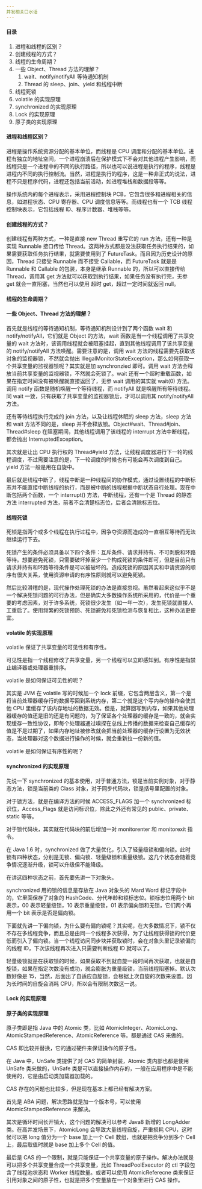 ```yaml
---
并发相关口水话
---
```


#### 目录

1. 进程和线程的区别？
2. 创建线程的方式？
3. 线程的生命周期？
4. 一些 Object、Thread 方法的理解？
   1. wait、notify/notifyAll 等待通知机制
   2. Thread 的 sleep、join、yield 和线程中断
5. 线程死锁
6. volatile 的实现原理
7. synchronized 的实现原理
8. Lock 的实现原理
9. 原子类的实现原理

#### 进程和线程区别？

进程是操作系统资源分配的基本单位，而线程是 CPU 调度和分配的基本单位。进程有独立的地址空间，一个进程崩溃后在保护模式下不会对其他进程产生影响，而线程只是一个进程中的不同的执行路径，所以也可以说进程是执行的程序，线程是进程内不同的执行控制流。当然，进程是执行的程序，这是一种非正式的说法，进程不只是程序代码，进程还包括当前活动，如进程堆栈和数据段等等。

操作系统内的每个进程表示，采用进程控制块 PCB，它包含很多和进程相关的信息，如进程状态、CPU 寄存器、CPU 调度信息等等。而线程也有一个 TCB 线程控制块表示，它包括线程 ID、程序计数器、堆栈等等。

#### 创建线程的方式？

创建线程有两种方式，一种是直接 new Thread 重写它的 run 方法，还有一种是实现 Runnable 接口传给 Thread。这两种方式都是没法获取任务执行结果的，如果需要获取任务执行结果，就需要使用到了 FutureTask。而且因为历史设计的原因，Thread 只接受 Runnable 而不接受 Callable，而 FutureTask 就是是 Runnable 和 Callable 的包装，本身是继承 Runnable 的，所以可以直接传给 Thread，调用其 get 方法就可以获取到执行结果，如果任务没有执行完，无参 get 就会一直阻塞，当然也可以使用 超时 get，超过一定时间就返回 null。

#### 线程的生命周期？



#### 一些 Object、Thread 方法的理解？

首先就是线程的等待通知机制，等待通知机制设计到了两个函数 wait 和 notify/notifyAll，它们就是 Object 的方法，wait 函数是当一个线程调用了共享变量的 wait 方法时，该调用线程就会被阻塞挂起，直到其他线程调用了该共享变量的 notify/notifyAll 方法唤醒。需要注意的是，调用 wait 方法的线程需要先获取该对象的监视器锁，不然就会抛出 IllegalMonitorStateException，那么如何获取一个共享变量的监视器锁呢？其实就是加 synchronzied 即可。调用 wait 方法会释放当前共享变量的监视器锁，不然就会死锁了。wait 还有一个超时重载函数，如果在指定时间没有被唤醒就直接返回了，无参 wait 调用的其实就 wait(0) 方法。调用 notify 函数是随机唤醒一个等待线程，而 notifyAll 就是唤醒所有等待线程。同 wait 一致，只有获取了共享变量的监视器锁后，才可以调用其 notify/notifyAll 方法。

还有等待线程执行完成的 join 方法，以及让线程休眠的 sleep 方法，sleep 方法和 wait  方法不同的是，sleep 并不会释放锁。Object#wait、Thread#join、Thread#sleep 在阻塞期间，其他线程调用了该线程的 interrupt 方法中断线程，都会抛出 InterruptedException。

其次就是让出 CPU 执行权的 Thread#yield 方法，让线程调度器进行下一轮的线程调度，不过需要注意的是，下一轮调度的时候也有可能会再次调度到自己。yield 方法一般是用在自旋中。

最后就是线程中断了，线程中断是一种线程间的协作模式，通过设置线程的中断标志并不能直接中断线程的执行，而是被中断的线程根据中断状态自行处理。现在中断包括两个函数，一个 interrupt() 方法，中断线程，还有一个是 Thread 的静态方法 interrupted 方法，前者不会清楚标志位，后者会清除标志位。

#### 线程死锁

死锁是指两个或多个线程在执行过程中，因争夺资源而造成的一直相互等待而无法继续运行下去。

死锁产生的条件必须具备以下四个条件：互斥条件、请求并持有、不可剥脱和环路等待。想要避免死锁，只需要破坏掉至少一个构成死锁的条件即可，但是目前只有请求并持有和环路等待条件是可以被破坏的。造成死锁的原因其实和申请资源的顺序有很大关系，使用资源申请的有序性原则就可以避免死锁。

然后比较滑稽的是，现代操作处理死锁的办法是直接忽视。虽然看起来这似乎不是一个解决死锁问题的可行办法，但是确实大多数操作系统所采用的，代价是一个重要的考虑因素，对于许多系统，死锁很少发生（如一年一次），发生死锁就直接人工重启了。使用频繁的死锁预防、死锁避免和死锁检测与恢复相比，这种办法更便宜。

#### volatile 的实现原理

volatile 保证了共享变量的可见性和有序性。

可见性是指一个线程修改了共享变量，另一个线程可以立即感知到。有序性是指禁止编译器或处理器重排序。

volatile 是如何保证可见性的呢？

其实是 JVM 在 volatile 写的时候加一个 lock 前缀，它包含两层含义，第一个是将当前处理器缓存行的数据写回到系统内存，第二个就是这个写内存的操作会使其他 CPU 里缓存了该内存地址的数据无效。但是，就算回写到内存，如果其他处理器缓存的值还是旧的还是有问题的，为了保证各个处理器的缓存是一致的，就会实现缓存一致性协议，即每个处理器通过嗅探在总线上传播的数据来检查自己缓存的值是不是过期了，如果内存地址被修改就会把当前处理器的缓存行设置为无效状态，当处理器对这个数据进行操作的时候，就会重新拉一份新的值。

volatile 是如何保证有序性的呢？

#### synchronized 的实现原理

先说一下 synchronized 的基本使用，对于普通方法，锁是当前实例对象，对于静态方法，锁是当前类的 Class 对象，对于同步代码块，锁是括号里配置的对象。

对于锁方法，就是在编译方法的时候 ACCESS_FLAGS 加一个 synchronized 标识位，Access_Flags 就是访问标识位，除此之外还有常见的 public、private、static 等等。

对于锁代码块，其实就在代码块的前后增加一对 monitorenter 和 monitorexit 指令。

在 Java 1.6 时，synchronized 做了大量优化，引入了轻量级锁和偏向锁。此时锁有四种状态，分别是无锁、偏向锁、轻量级锁和重量级锁。这几个状态会随着竞争情况逐渐升级，锁可以升级但不能降级。

在讲这四种状态之前，首先要先讲一下对象头。

synchronized 用的锁的信息是存放在 Java 对象头的 Mard Word 标记字段中的，它里面保存了对象的 HashCode、分代年龄和锁标志位。锁标志位用两个 bit 表示，00 表示轻量级锁，10 表示重量级锁，01 表示偏向锁和无锁，它们两个再用一个 bit 表示是否是偏向锁。

下面就先讲一下偏向锁，为什么要有偏向锁呢？其实呢，在大多数情况下，锁不仅不存在多线程竞争，而且总是由同一个线程多次获得，为了让线程获得锁的代价更低而引入了偏向锁。当一个线程访问同步块并获取锁时，会在对象头里记录锁偏向的线程 ID，下次该线程再次进入只需要判断线程 ID 就可以了。

轻量级锁就是在获取锁的时候，如果获取不到就自旋一段时间再次获取，也就是自旋锁，如果在指定次数没有成功，就会膨胀为重量级锁，当前线程阻塞掉。默认次数好像是 15，当然，后面出了自适应自旋锁，会根据上次自旋的次数来设置。因为长时间的自旋会消耗 CPU，所以会有限制次数这一说。

#### Lock 的实现原理

#### 原子类的实现原理

原子类即是指 Java 中的 Atomic 类，比如 AtomicInteger、AtomicLong、AtomicStampedReference、AtomicReference 等。都是通过 CAS 来做的。

CAS 即比较并替换，它的通过硬件来保证操作的原子性。

在 Java 中，UnSafe 类提供了对 CAS 的简单封装，Atomic 类内部也都是使用 UnSafe 类来做的，UnSafe 类是可以直接操作内存的，一般在应用程序中是不能使用的，它是由启动类加载器加载的。

CAS 存在的问题也比较多，但是现在基本上都已经有解决方案。

首先是 ABA 问题，解决思路就是加一个版本号，可以使用 AtomicStampedReference 来解决。

其次是循环时间长开销大，这个问题的解决可以参考 Java8 新增的 LongAdder 类。在高并发场景下，AtomicLong 会导致大量线程自旋，严重损耗 CPU，这时候可以把 long 值分为一个 base 加上一个 Cell 数组，也就是把竞争分到多个 Cell 上，最后取值时就是 base 加上多个 Cell 的值。

最后是 CAS 的一个限制，就是只能保证一个共享变量的原子操作。解决办法就是可以把多个共享变量合成一个共享变量，比如 ThreadPoolExecutor 的 ctl 字段包含了线程池状态和 Worker 线程数量。或者可以使用 AtomicReferecne 类来保证引用对象之间的原子性，也就是把多个变量放在一个对象里进行 CAS 操作。